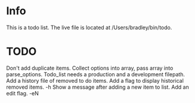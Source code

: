 # Info
This is a todo list. The live file is located at /Users/bradley/bin/todo.

# TODO
Don't add duplicate items.
Collect options into array, pass array into parse_options.
Todo_list needs a production and a development filepath.
Add a history file of removed to do items.
Add a flag to display historical removed items. -h
Show a message after adding a new item to list.
Add an edit flag. -eN